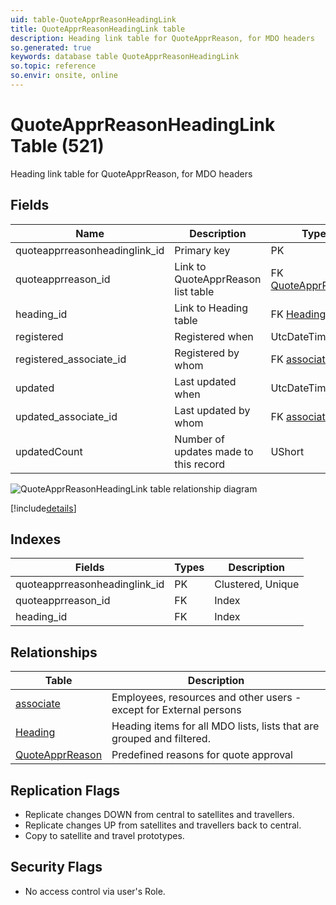 ```yaml
---
uid: table-QuoteApprReasonHeadingLink
title: QuoteApprReasonHeadingLink table
description: Heading link table for QuoteApprReason, for MDO headers
so.generated: true
keywords: database table QuoteApprReasonHeadingLink
so.topic: reference
so.envir: onsite, online
---
```


# QuoteApprReasonHeadingLink Table (521)

Heading link table for QuoteApprReason, for MDO headers

## Fields

| Name | Description | Type | Null |
|------|-------------|------|:----:|
|quoteapprreasonheadinglink\_id|Primary key|PK| |
|quoteapprreason\_id|Link to QuoteApprReason list table|FK [QuoteApprReason](quoteapprreason.md)| |
|heading\_id|Link to Heading table|FK [Heading](heading.md)| |
|registered|Registered when|UtcDateTime| |
|registered\_associate\_id|Registered by whom|FK [associate](associate.md)| |
|updated|Last updated when|UtcDateTime| |
|updated\_associate\_id|Last updated by whom|FK [associate](associate.md)| |
|updatedCount|Number of updates made to this record|UShort| |


![QuoteApprReasonHeadingLink table relationship diagram](./media/QuoteApprReasonHeadingLink.png)

[!include[details](./includes/quoteapprreasonheadinglink.md)]

## Indexes

| Fields | Types | Description |
|--------|-------|-------------|
|quoteapprreasonheadinglink\_id |PK |Clustered, Unique |
|quoteapprreason\_id |FK |Index |
|heading\_id |FK |Index |

## Relationships

| Table|  Description |
|------|-------------|
|[associate](associate.md)  |Employees, resources and other users - except for External persons |
|[Heading](heading.md)  |Heading items for all MDO lists, lists that are grouped and filtered. |
|[QuoteApprReason](quoteapprreason.md)  |Predefined reasons for quote approval |


## Replication Flags

* Replicate changes DOWN from central to satellites and travellers.
* Replicate changes UP from satellites and travellers back to central.
* Copy to satellite and travel prototypes.

## Security Flags

* No access control via user's Role.

